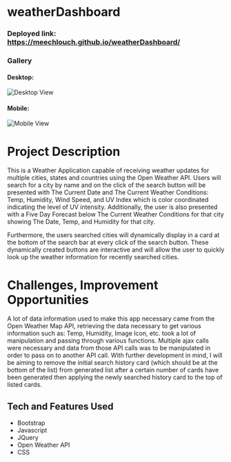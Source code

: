 # weatherDashboard
### Deployed link: https://meechlouch.github.io/weatherDashboard/

### Gallery

#### Desktop:
![Desktop View](weatherDashboard/img/Screenshot(3).png "Desktop view")

#### Mobile:
![Mobile View](weatherDashboard/img/Screenshot(4).png)

# Project Description

This is a Weather Application capable of receiving weather updates for multiple cities, states and countries using the Open Weather API.
Users will search for a city by name and on the click of the search button will be presented with The Current Date and The Current Weather Conditions: Temp, Humidity, Wind Speed, and UV Index which is color coordinated indicating the level of UV intensity. 
Additionally, the user is also presented with a Five Day Forecast below The Current Weather Conditions for that city showing The Date, Temp, and Humidity for that city.

Furthermore, the users searched cities will dynamically display in a card at the bottom of the search bar at every click of the search button. These dynamically created buttons 
are interactive and will allow the user to quickly look up the weather information for recently searched cities.

# Challenges, Improvement Opportunities

A lot of data information used to make this app necessary came from the Open Weather Map API, retrieving the data necessary to get various information such as: Temp, Humidity, Image Icon, etc. took a lot of manipulation and passing through various functions. Multiple ajax calls were necessary and data from those API calls was to be manipulated in order to pass on to another API call.
With further development in mind, I will be aiming to remove the initial search history card (which should be at the bottom of the list) from generated list after a certain number of cards have been generated then applying the newly searched history card to the top of listed cards.

## Tech and Features Used

* Bootstrap
* Javascript
* JQuery
* Open Weather API
* CSS
